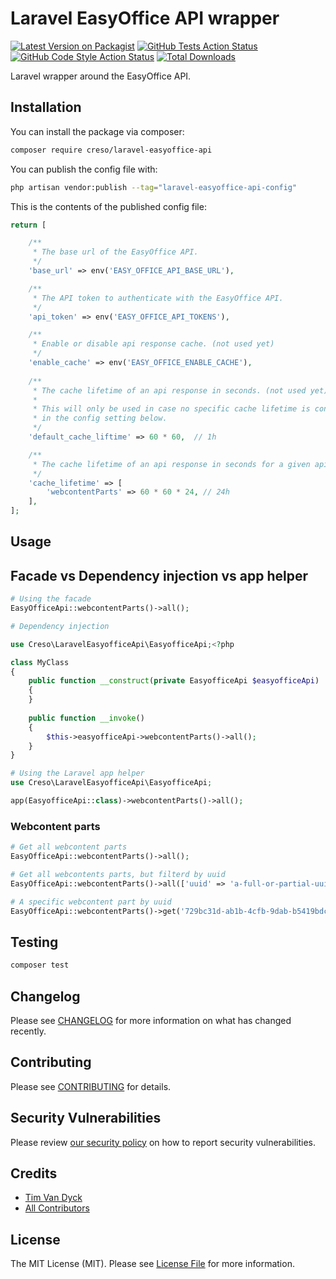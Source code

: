 # Laravel EasyOffice API wrapper

[![Latest Version on Packagist](https://img.shields.io/packagist/v/creso/laravel-easyoffice-api.svg?style=flat-square)](https://packagist.org/packages/creso/laravel-easyoffice-api)
[![GitHub Tests Action Status](https://img.shields.io/github/workflow/status/creso/laravel-easyoffice-api/run-tests?label=tests)](https://github.com/creso/laravel-easyoffice-api/actions?query=workflow%3Arun-tests+branch%3Amain)
[![GitHub Code Style Action Status](https://img.shields.io/github/workflow/status/creso/laravel-easyoffice-api/Fix%20PHP%20code%20style%20issues?label=code%20style)](https://github.com/creso/laravel-easyoffice-api/actions?query=workflow%3A"Fix+PHP+code+style+issues"+branch%3Amain)
[![Total Downloads](https://img.shields.io/packagist/dt/creso/laravel-easyoffice-api.svg?style=flat-square)](https://packagist.org/packages/creso/laravel-easyoffice-api)

Laravel wrapper around the EasyOffice API.

## Installation

You can install the package via composer:

```bash
composer require creso/laravel-easyoffice-api
```

You can publish the config file with:

```bash
php artisan vendor:publish --tag="laravel-easyoffice-api-config"
```

This is the contents of the published config file:

```php
return [

    /**
     * The base url of the EasyOffice API.
     */
    'base_url' => env('EASY_OFFICE_API_BASE_URL'),

    /**
     * The API token to authenticate with the EasyOffice API.
     */
    'api_token' => env('EASY_OFFICE_API_TOKENS'),

    /**
     * Enable or disable api response cache. (not used yet)
     */
    'enable_cache' => env('EASY_OFFICE_ENABLE_CACHE'),
    
    /**
     * The cache lifetime of an api response in seconds. (not used yet)
     *
     * This will only be used in case no specific cache lifetime is configured for the api type
     * in the config setting below.
     */
    'default_cache_liftime' => 60 * 60,  // 1h

    /**
     * The cache lifetime of an api response in seconds for a given api type. (not used yet)
     */
    'cache_lifetime' => [
        'webcontentParts' => 60 * 60 * 24, // 24h
    ],
];
```

## Usage

## Facade vs Dependency injection vs app helper

```php
# Using the facade
EasyOfficeApi::webcontentParts()->all();
```

```php
# Dependency injection

use Creso\LaravelEasyofficeApi\EasyofficeApi;<?php

class MyClass 
{
    public function __construct(private EasyofficeApi $easyofficeApi)
    {
    }
    
    public function __invoke()
    {
        $this->easyofficeApi->webcontentParts()->all();    
    }    
}
```

```php
# Using the Laravel app helper
use Creso\LaravelEasyofficeApi\EasyofficeApi;

app(EasyofficeApi::class)->webcontentParts()->all();
```

### Webcontent parts

```php
# Get all webcontent parts
EasyOfficeApi::webcontentParts()->all();

# Get all webcontents parts, but filterd by uuid
EasyOfficeApi::webcontentParts()->all(['uuid' => 'a-full-or-partial-uuid-to-filter-on']);

# A specific webcontent part by uuid
EasyOfficeApi::webcontentParts()->get('729bc31d-ab1b-4cfb-9dab-b5419bdc92ca');
```

## Testing

```bash
composer test
```

## Changelog

Please see [CHANGELOG](CHANGELOG.md) for more information on what has changed recently.

## Contributing

Please see [CONTRIBUTING](CONTRIBUTING.md) for details.

## Security Vulnerabilities

Please review [our security policy](../../security/policy) on how to report security vulnerabilities.

## Credits

- [Tim Van Dyck](https://github.com/creso-be)
- [All Contributors](../../contributors)

## License

The MIT License (MIT). Please see [License File](LICENSE.md) for more information.
